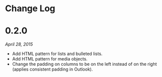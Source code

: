 # Change Log

# 0.2.0

*April 28, 2015*

- Add HTML pattern for lists and bulleted lists.
- Add HTML pattern for media objects.
- Change the padding on columns to be on the left instead of on the right (applies consistent padding in Outlook).